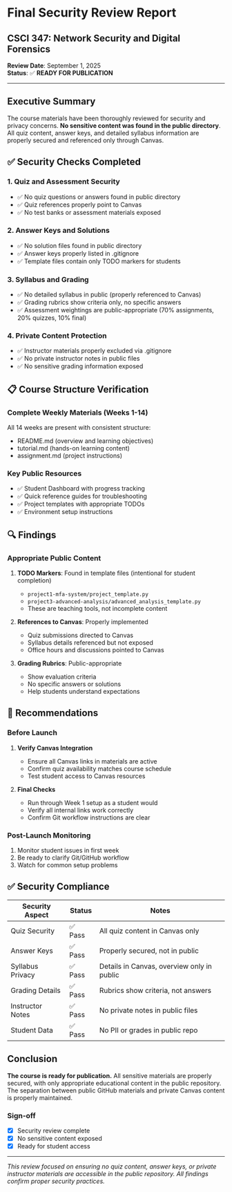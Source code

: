 # Final Security Review Report
## CSCI 347: Network Security and Digital Forensics

**Review Date**: September 1, 2025  
**Status**: ✅ **READY FOR PUBLICATION**

---

## Executive Summary

The course materials have been thoroughly reviewed for security and privacy concerns. **No sensitive content was found in the public directory**. All quiz content, answer keys, and detailed syllabus information are properly secured and referenced only through Canvas.

## ✅ Security Checks Completed

### 1. **Quiz and Assessment Security**
- ✅ No quiz questions or answers found in public directory
- ✅ Quiz references properly point to Canvas
- ✅ No test banks or assessment materials exposed

### 2. **Answer Keys and Solutions**
- ✅ No solution files found in public directory
- ✅ Answer keys properly listed in .gitignore
- ✅ Template files contain only TODO markers for students

### 3. **Syllabus and Grading**
- ✅ No detailed syllabus in public (properly referenced to Canvas)
- ✅ Grading rubrics show criteria only, no specific answers
- ✅ Assessment weightings are public-appropriate (70% assignments, 20% quizzes, 10% final)

### 4. **Private Content Protection**
- ✅ Instructor materials properly excluded via .gitignore
- ✅ No private instructor notes in public files
- ✅ No sensitive grading information exposed

## 📋 Course Structure Verification

### Complete Weekly Materials (Weeks 1-14)
All 14 weeks are present with consistent structure:
- README.md (overview and learning objectives)
- tutorial.md (hands-on learning content)
- assignment.md (project instructions)

### Key Public Resources
- ✅ Student Dashboard with progress tracking
- ✅ Quick reference guides for troubleshooting
- ✅ Project templates with appropriate TODOs
- ✅ Environment setup instructions

## 🔍 Findings

### Appropriate Public Content
1. **TODO Markers**: Found in template files (intentional for student completion)
   - `project1-mfa-system/project_template.py`
   - `project3-advanced-analysis/advanced_analysis_template.py`
   - These are teaching tools, not incomplete content

2. **References to Canvas**: Properly implemented
   - Quiz submissions directed to Canvas
   - Syllabus details referenced but not exposed
   - Office hours and discussions pointed to Canvas

3. **Grading Rubrics**: Public-appropriate
   - Show evaluation criteria
   - No specific answers or solutions
   - Help students understand expectations

## 🎯 Recommendations

### Before Launch
1. **Verify Canvas Integration**
   - Ensure all Canvas links in materials are active
   - Confirm quiz availability matches course schedule
   - Test student access to Canvas resources

2. **Final Checks**
   - Run through Week 1 setup as a student would
   - Verify all internal links work correctly
   - Confirm Git workflow instructions are clear

### Post-Launch Monitoring
1. Monitor student issues in first week
2. Be ready to clarify Git/GitHub workflow
3. Watch for common setup problems

## ✅ Security Compliance

| Security Aspect | Status | Notes |
|----------------|--------|-------|
| Quiz Security | ✅ Pass | All quiz content in Canvas only |
| Answer Keys | ✅ Pass | Properly secured, not in public |
| Syllabus Privacy | ✅ Pass | Details in Canvas, overview only in public |
| Grading Details | ✅ Pass | Rubrics show criteria, not answers |
| Instructor Notes | ✅ Pass | No private notes in public files |
| Student Data | ✅ Pass | No PII or grades in public repo |

## Conclusion

**The course is ready for publication.** All sensitive materials are properly secured, with only appropriate educational content in the public repository. The separation between public GitHub materials and private Canvas content is properly maintained.

### Sign-off
- [x] Security review complete
- [x] No sensitive content exposed
- [x] Ready for student access

---

*This review focused on ensuring no quiz content, answer keys, or private instructor materials are accessible in the public repository. All findings confirm proper security practices.*